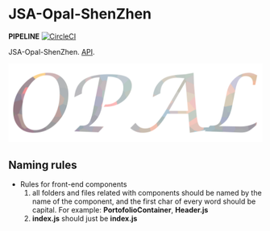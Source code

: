 # JSA-Opal-ShenZhen
**PIPELINE**
[![CircleCI](https://circleci.com/gh/green-fox-academy/JSA-Opal-ShenZhen/tree/master.svg?style=svg)](https://circleci.com/gh/green-fox-academy/JSA-Opal-ShenZhen/tree/master)

JSA-Opal-ShenZhen. [API](https://green-fox-academy.github.io/JSA-Opal-ShenZhen/).

![opal-logo](./docs/opal.png)

## Naming rules
* Rules for front-end components
  1. all folders and files related with components should be named by the name of the component, and the first char of every word should be capital. For example: **PortofolioContainer**, **Header.js**
  2. **index.js** should just be **index.js**
